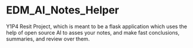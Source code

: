 # EDM_AI_Notes_Helper
Y1P4 Resit Project, which is meant to be a flask application which uses the help of open source AI to asses your notes, and make fast conclusions, summaries, and review over them. 
